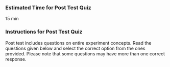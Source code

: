 ### Estimated Time for Post Test Quiz

15 min
### Instructions for Post Test Quiz

Post test includes questions on entire experiment concepts. Read the questions given below and select the correct option from the ones provided. Please note that some questions may have more than one correct response.

